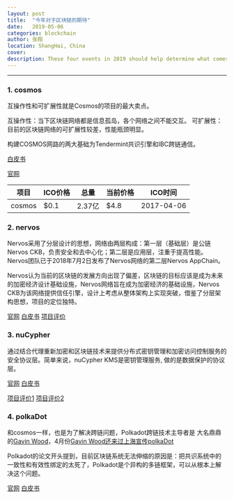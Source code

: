 ```yaml
---
layout: post
title:  "今年对于区块链的期待"
date:   2019-05-06
categories: blockchain
author: 张翔
location: ShangHai, China
cover: 
description: These four events in 2019 should help determine what comes next for digital currencies
---
```

---
### 1. cosmos

互操作性和可扩展性就是Cosmos的项目的最大卖点。

互操作性：当下区块链网络都是信息孤岛，各个网络之间不能交互。
可扩展性：目前的区块链网络的可扩展性较差，性能瓶颈明显。


构建COSMOS网路的两大基础为Tendermint共识引擎和IBC跨链通信。

[白皮书](https://cosmos.network/resources/whitepaper/zh-CN)

[官网](https://cosmos.network)


| 项目 | ICO价格 | 总量 | 当前价格 | ICO时间 |
| --- | --- | --- | --- | --- |
| cosmos | $0.1 | 2.37亿 | $4.8 | 2017-04-06 |

### 2. nervos

Nervos采用了分层设计的思想，网络由两层构成：第一层（基础层）是公链Nervos CKB，负责安全和去中心化；第二层是应用层，注重于提高性能。Nervos团队已于2018年7月2日发布了Nervos网络的第二层Nervos AppChain。

Nervos认为当前的区块链的发展方向出现了偏差，区块链的目标应该是成为未来的加密经济设计基础设施，Nervos网络旨在成为加密经济的基础设施，Nervos CKB为该网络提供信任引擎，设计上考虑从整体架构上实现突破，借鉴了分层架构思想，项目的定位独特。

[官网](https://www.nervos.org/)
[白皮书](https://github.com/nervosnetwork/rfcs/blob/master/rfcs/0002-ckb/0002-ckb.md)
[项目评价](https://www.huoxing24.com/newsdetail/20181009135453635281.html)


### 3. nuCypher

通过结合代理重新加密和区块链技术来提供分布式密钥管理和加密访问控制服务的安全协议层。简单来说，nuCypher KMS是密钥管理服务,
做的是数据保护的协议层。

[官网](https://www.nucypher.com/)
[白皮书](https://github.com/nucypher/whitepaper/blob/master/whitepaper.pdf)

[项目评价1](https://zhuanlan.zhihu.com/p/35839046)
[项目评价2](https://bihu.com/article/104833)

### 4. polkaDot
和cosmos一样，也是为了解决跨链问题，Polkadot跨链技术主导者是
大名鼎鼎的[Gavin Wood](https://en.wikipedia.org/wiki/Gavin_Wood)，4月份[Gavin Wood还来过上海宣传polkaDot](https://mp.weixin.qq.com/s/kELToM8hrnDPjDtm71mBDA)

Polkadot的论文开头提到，目前区块链系统无法伸缩的原因是：把共识系统中的一致性和有效性绑定的太死了，Polkadot是个异构的多链框架，可以从根本上解决这个问题。

[官网](https://polkadot.network/)
[白皮书](https://polkadot.network/PolkaDotPaper.pdf)

